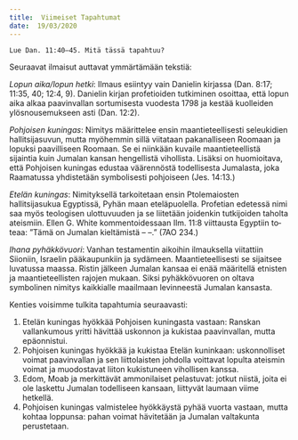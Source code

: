 ```yaml
---
title:  Viimeiset Tapahtumat
date:  19/03/2020
---
```


`Lue Dan. 11:40–45. Mitä tässä tapahtuu?`

Seuraavat ilmaisut auttavat ymmärtämään tekstiä:

_Lopun aika/lopun hetki_: Ilmaus esiintyy vain Danielin kirjassa (Dan. 8:17; 11:35, 40; 12:4, 9). Danielin kirjan profe­tioiden tutkiminen osoittaa, että lopun aika alkaa paavinvallan sortumisesta vuodesta 1798 ja kestää kuolleiden ylösnousemukseen asti (Dan. 12:2).

_Pohjoisen kuningas_: Nimitys määrittelee ensin maantieteellisesti seleukidien hallitsijasuvun, mutta myöhemmin sillä viitataan pakanalliseen Roomaan ja lopuksi paavilliseen Roomaan. Se ei niinkään kuvaile maantieteellistä sijaintia kuin Jumalan kansan hengellistä vihollista. Lisäksi on huomioitava, että Pohjoisen kuningas edustaa väärennöstä todellisesta Jumalasta, joka Raamatussa yhdistetään symbolisesti pohjoiseen (Jes. 14:13.)

_Etelän kuningas_: Nimityksellä tarkoitetaan ensin Ptole­maiosten hallitsijasukua Egyptissä, Pyhän maan eteläpuolella. Profetian edetessä nimi saa myös teologisen ulottuvuuden ja se liitetään joidenkin tutkijoiden taholta ateismiin. Ellen G. White kommentoidessaan Ilm. 11:8 viittausta Egyptiin to­teaa: ”Tämä on Jumalan kieltämistä ­­­– –.” (7AO 234.)

_Ihana pyhäkkövuori_: Vanhan testamentin aikoihin ilmauksella viitattiin Siioniin, Israelin pääkaupunkiin ja sydämeen. Maantieteellisesti se sijaitsee luvatussa maassa. Ristin jälkeen Jumalan kansaa ei enää määritellä etnisten ja maantieteellisten rajojen mukaan. Siksi pyhäkkövuoren on oltava symbolinen nimitys kaikkialle maailmaan levinneestä Jumalan kansasta.

Kenties voisimme tulkita tapahtumia seuraavasti:

1. Etelän kuningas hyökkää Pohjoisen kuningasta vastaan: Ranskan vallankumous yritti hävittää uskonnon ja kukistaa paavinvallan, mutta epäonnistui.
2. Pohjoisen kuningas hyökkää ja kukistaa Etelän kuninkaan: uskonnolliset voimat paavinvallan ja sen liittolaisten johdolla voittavat lopulta ateismin voimat ja muodostavat liiton kukistuneen vihollisen kanssa.
3. Edom, Moab ja merkittävät ammonilaiset pelastuvat: jotkut niistä, joita ei ole laskettu Jumalan todelliseen kansaan, liittyvät laumaan viime hetkellä.
4. Pohjoisen kuningas valmistelee hyökkäystä pyhää vuorta vastaan, mutta kohtaa loppunsa: pahan voimat hävitetään ja Jumalan valtakunta perustetaan.